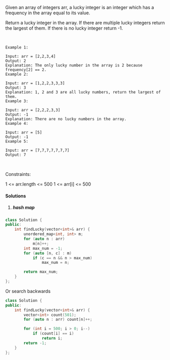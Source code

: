 Given an array of integers arr, a lucky integer is an integer which has a frequency in the array equal to its value.

Return a lucky integer in the array. If there are multiple lucky integers return the largest of them. If there is no lucky integer return -1.

 

```
Example 1:

Input: arr = [2,2,3,4]
Output: 2
Explanation: The only lucky number in the array is 2 because frequency[2] == 2.
Example 2:

Input: arr = [1,2,2,3,3,3]
Output: 3
Explanation: 1, 2 and 3 are all lucky numbers, return the largest of them.
Example 3:

Input: arr = [2,2,2,3,3]
Output: -1
Explanation: There are no lucky numbers in the array.
Example 4:

Input: arr = [5]
Output: -1
Example 5:

Input: arr = [7,7,7,7,7,7,7]
Output: 7
```
 

Constraints:

1 <= arr.length <= 500
1 <= arr[i] <= 500


#### Solutions

1. ##### hash map

```cpp
class Solution {
public:
    int findLucky(vector<int>& arr) {
        unordered_map<int, int> m;
        for (auto n : arr)
            m[n]++;
        int max_num = -1;
        for (auto [n, c] : m)
            if (c == n && n > max_num)
                max_num = n;

        return max_num;
    }
};
```

Or search backwards

```cpp
class Solution {
public:
    int findLucky(vector<int>& arr) {
        vector<int> count(501);
        for (auto n : arr) count[n]++;

        for (int i = 500; i > 0; i--)
            if (count[i] == i)
                return i;
        return -1;
    }
};
```
